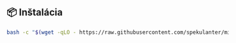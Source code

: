 ## 📦 Inštalácia


```bash
bash -c "$(wget -qLO - https://raw.githubusercontent.com/spekulanter/mikrotik-manager/main/install_in_lxc.sh)"

